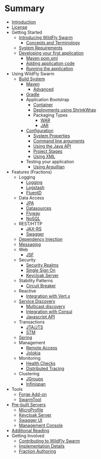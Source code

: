 # Summary

* [Introduction](README.adoc)
* [License](license.adoc)
* Getting Started
   * [Introducing WildFly Swarm](getting-started/basics.adoc)
       * [Concepts and Terminology](getting-started/concepts.adoc)
   * [System Requirements](getting-started/system_requirements.adoc)
   * [Developing your first application](first-steps/index.adoc)
       * [Maven pom.xml](first-steps/maven_pom.adoc)
       * [Adding application code](first-steps/writing_code.adoc)
       * [Running the application](first-steps/running_the_app.adoc)
* Using WildFly Swarm
   * [Build System](getting-started/_build_system.adoc)
       * [Maven](getting-started/tooling/maven-plugin.adoc)
           * [Advanced](getting-started/tooling/plugin_advanced.adoc)
       * [Gradle](getting-started/tooling/gradle-plugin.adoc)
       * Application Bootstrap
           * [Container](getting-started/container.adoc)
           * [Deployments using ShrinkWrap](getting-started/shrinkwrap.adoc)
           * Packaging Types
               * [WAR](getting-started/war-applications.adoc)
               * [JAR](getting-started/jar-applications.adoc)
       * [Configuration](configuration/index.adoc)
           * [System Properties](configuration_properties.adoc)
           * [Command line arguments](configuration/command_line.adoc)
           * [Using the Java API](configuration/java_api.adoc)
           * [Project Stages](configuration/project_stages.adoc)
           * [Using XML](configuration/using_xml.adoc)
       * Testing your application
           * [Using Arquillian](testing/arquillian.adoc)
* Features (Fractions)
   * Logging
       * [Logging](common/logging.adoc)
       * [Logstash](advanced/logstash.adoc)
       * [FluentD](advanced/fluentd.adoc)
   * Data Access
       * [JPA](common/jpa.adoc)
       * [Datasources](common/datasources.adoc)
       * [Flyway](advanced/flyway.adoc)
       * [NoSQL](common/nosql.adoc)
   * REST/HTTP
       * [JAX-RS](common/jax-rs.adoc)
       * [Swagger](advanced/swagger.adoc)
   * [Dependency Injection](common/weld_cdi.adoc)
   * [Messaging](common/messaging.adoc)
   * Web
       * [JSF](common/jsf.adoc)
   * Security
       * [Security Realms](security/realms.adoc)
       * [Single Sign On](security/keycloak.adoc)
       * [Keycloak Server](security/keycloak_server.adoc)
   * Stability Patterns
       * [Circuit Breaker](common/netflixoss.adoc)
   * Reactive
       * [Integration with Vert.x](reactive/vertx.adoc)
   * [Service Discovery](advanced/topology.adoc)
       * [Multicast discovery](topology/jgroups.adoc)
       * [Integration with Consul](topology/consul.adoc)
       * [Javascript API](topology/topology_webapp.adoc)
   * Transactions
       * [JTA/JTS](common/transactions.adoc)
       * [STM](advanced/stm.adoc)
   * [Spring](common/spring.adoc)
   * Management
       * [Remote Access](advanced/management.adoc)
       * [Jolokia](advanced/jolokia.adoc)
   * Monitoring
       * [Health Checks](advanced/monitoring.adoc)
       * [Distributed Tracing](advanced/tracing-zipkin.adoc)
   * Clustering
       * [JGroups](advanced/jgroups.adoc)
       * [Infinispan](advanced/infinispan.adoc)
* Tools
   * [Forge Add-on](getting-started/tooling/forge-addon.adoc)
   * [SwarmTool](getting-started/tooling/swarmtool.adoc)
* [Pre-built Servers](servers.adoc)
   * [MicroProfile](server/microprofile.adoc)
   * [Keycloak Server](server/keycloak.adoc)
   * [Swagger UI](server/swagger_ui.adoc)
   * [Management Console](server/management-console.adoc)
* [Additional Reading](reading.adoc)
* Getting Involved
   * [Contributing to WildFly Swarm](getting_involved.adoc)
   * [Implementation Details](implementation_details.adoc)
   * [Fraction Authoring](fraction_authoring.adoc)
